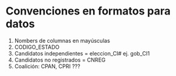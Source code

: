 # Convenciones en formatos para datos

1. Nombers de columnas en mayúsculas
2. CODIGO_ESTADO
3. Candidatos independientes = eleccion_CI# ej. gob_CI1
4. Candidatos no registrados = CNREG
5. Coalición: CPAN, CPRI ???

